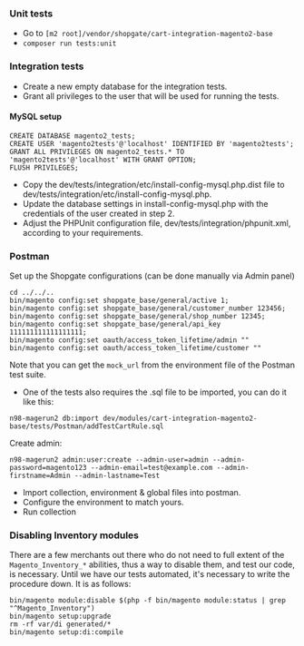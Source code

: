 ### Unit tests

* Go to `[m2 root]/vendor/shopgate/cart-integration-magento2-base`
* `composer run tests:unit`

### Integration tests
* Create a new empty database for the integration tests. 
* Grant all privileges to the user that will be used for running the tests.

#### MySQL setup
```mysql
CREATE DATABASE magento2_tests;
CREATE USER 'magento2tests'@'localhost' IDENTIFIED BY 'magento2tests';
GRANT ALL PRIVILEGES ON magento2_tests.* TO 'magento2tests'@'localhost' WITH GRANT OPTION;
FLUSH PRIVILEGES;
```

* Copy the dev/tests/integration/etc/install-config-mysql.php.dist file to dev/tests/integration/etc/install-config-mysql.php.
* Update the database settings in install-config-mysql.php with the credentials of the user created in step 2.
* Adjust the PHPUnit configuration file, dev/tests/integration/phpunit.xml, according to your requirements.

### Postman

Set up the Shopgate configurations (can be done manually via Admin panel)

```shell
cd ../../..
bin/magento config:set shopgate_base/general/active 1;
bin/magento config:set shopgate_base/general/customer_number 123456;
bin/magento config:set shopgate_base/general/shop_number 12345;
bin/magento config:set shopgate_base/general/api_key 111111111111111111;
bin/magento config:set oauth/access_token_lifetime/admin ""
bin/magento config:set oauth/access_token_lifetime/customer ""
```
Note that you can get the `mock_url` from the environment file of the Postman test suite.

* One of the tests also requires the .sql file to be imported, you can do it like this:
```shell
n98-magerun2 db:import dev/modules/cart-integration-magento2-base/tests/Postman/addTestCartRule.sql
```

Create admin:
```shell
n98-magerun2 admin:user:create --admin-user=admin --admin-password=magento123 --admin-email=test@example.com --admin-firstname=Admin --admin-lastname=Test
```

* Import collection, environment & global files into postman. 
* Configure the environment to match yours.
* Run collection

### Disabling Inventory modules

There are a few merchants out there who do not need to full extent of the `Magento_Inventory_*` abilities, thus a way 
to disable them, and test our code, is necessary. Until we have our tests automated, it's necessary to write the 
procedure down. It is as follows:

```shell
bin/magento module:disable $(php -f bin/magento module:status | grep "^Magento_Inventory")
bin/magento setup:upgrade
rm -rf var/di generated/*
bin/magento setup:di:compile
```
